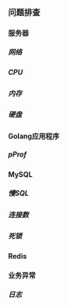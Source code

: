 ### 问题排查

#### 服务器

##### 网络

##### CPU

##### 内存

##### 硬盘

#### Golang应用程序

##### pProf

#### MySQL

##### 慢SQL

##### 连接数

##### 死锁

#### Redis

#### 业务异常

##### 日志